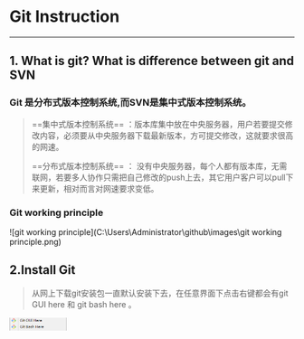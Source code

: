 # Git Instruction

------

## **1. What is git? What is difference  between git and SVN**

### Git 是分布式版本控制系统,而SVN是集中式版本控制系统。

>==集中式版本控制系统== ：版本库集中放在中央服务器，用户若要提交修改内容，必须要从中央服务器下载最新版本，方可提交修改，这就要求很高的网速。
>
>==分布式版本控制系统== ： 没有中央服务器，每个人都有版本库，无需联网，若要多人协作只需把自己修改的push上去，其它用户客户可以pull下来更新，相对而言对网速要求变低。

### Git working principle

![git working principle](C:\Users\Administrator\github\images\git working principle.png)

## **2.Install Git**

> 从网上下载git安装包一直默认安装下去，在任意界面下点击右键都会有git GUI here 和 git bash here 。

<img src="/images/git-bash.png" width="20%">





